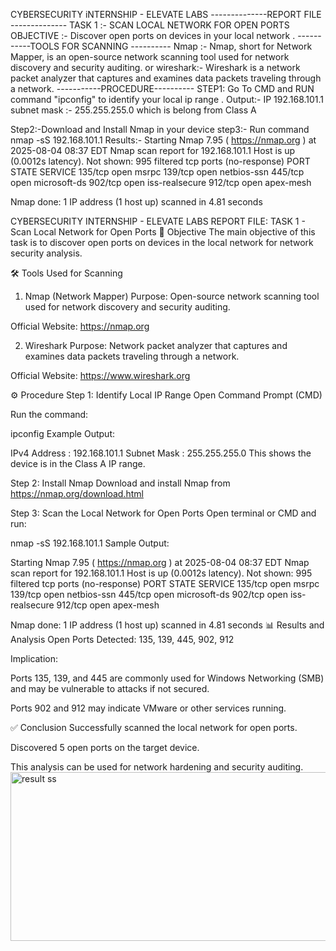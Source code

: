 
CYBERSECURITY iNTERNSHIP - ELEVATE LABS --------------REPORT FILE -------------- 
TASK 1 :- SCAN LOCAL NETWORK FOR OPEN PORTS OBJECTIVE :- Discover open ports on devices in your local network . 
-----------TOOLS FOR SCANNING ---------- 
Nmap :- Nmap, short for Network Mapper, is an open-source network scanning tool used for network discovery and security auditing. 
or
wireshark:- Wireshark is a network packet analyzer that captures and examines data packets traveling through a network. 
-----------PROCEDURE---------- 
STEP1: Go To CMD and RUN command "ipconfig" to identify your local ip range . Output:- IP 192.168.101.1 
subnet mask :- 255.255.255.0 
which is belong from Class A

Step2:-Download and Install Nmap in your device 
step3:- Run command nmap -sS 192.168.101.1 Results:- Starting Nmap 7.95 ( https://nmap.org ) at 2025-08-04 08:37 EDT Nmap scan report for 192.168.101.1 Host is up (0.0012s latency). Not shown: 995 filtered tcp ports (no-response) PORT STATE SERVICE 135/tcp open msrpc 139/tcp open netbios-ssn 445/tcp open microsoft-ds 902/tcp open iss-realsecure 912/tcp open apex-mesh

Nmap done: 1 IP address (1 host up) scanned in 4.81 seconds

CYBERSECURITY INTERNSHIP - ELEVATE LABS
REPORT FILE: 
TASK 1 - Scan Local Network for Open Ports
📌 Objective
The main objective of this task is to discover open ports on devices in the local network for network security analysis.

🛠 Tools Used for Scanning
1. Nmap (Network Mapper)
Purpose: Open-source network scanning tool used for network discovery and security auditing.

Official Website: https://nmap.org

2. Wireshark 
Purpose: Network packet analyzer that captures and examines data packets traveling through a network.

Official Website: https://www.wireshark.org

⚙️ Procedure
Step 1: Identify Local IP Range
Open Command Prompt (CMD)

Run the command:

ipconfig
Example Output:

IPv4 Address    : 192.168.101.1
Subnet Mask     : 255.255.255.0
This shows the device is in the Class A IP range.

Step 2: Install Nmap
Download and install Nmap from https://nmap.org/download.html

Step 3: Scan the Local Network for Open Ports
Open terminal or CMD and run:

nmap -sS 192.168.101.1
Sample Output:

Starting Nmap 7.95 ( https://nmap.org ) at 2025-08-04 08:37 EDT
Nmap scan report for 192.168.101.1
Host is up (0.0012s latency).
Not shown: 995 filtered tcp ports (no-response)
PORT     STATE SERVICE
135/tcp  open  msrpc
139/tcp  open  netbios-ssn
445/tcp  open  microsoft-ds
902/tcp  open  iss-realsecure
912/tcp  open  apex-mesh

Nmap done: 1 IP address (1 host up) scanned in 4.81 seconds
📊 Results and Analysis
Open Ports Detected: 135, 139, 445, 902, 912

Implication:

Ports 135, 139, and 445 are commonly used for Windows Networking (SMB) and may be vulnerable to attacks if not secured.

Ports 902 and 912 may indicate VMware or other services running.

✅ Conclusion
Successfully scanned the local network for open ports.

Discovered 5 open ports on the target device.

This analysis can be used for network hardening and security auditing.
<img width="647" height="270" alt="result ss" src="https://github.com/user-attachments/assets/facbca83-0548-44b1-a365-5717721b44cc" />

